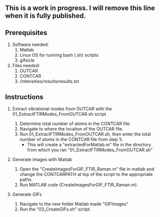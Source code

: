 ## This is a work in progress. I will remove this line when it is fully published.
## Prerequisites
1. Software needed:
    1. Matlab
    2. Linux OS for running bash (.sh) scripts
    3. gifsicle
2. Files needed:
    1. OUTCAR
    2. CONTCAR
    3. /intensities/results/results.txt
   
   
## Instructions
1. Extract vibrational modes from OUTCAR with the 01_ExtractFTIRModes_FromOUTCAR.sh script
    1. Determine total number of atoms in the CONTCAR file.
    2. Navigate to where the location of the OUTCAR file.
    3. Run 01_ExtractFTIRModes_FromOUTCAR.sh, then enter the total number of atoms in the CONTCAR file from step 1i.
       - This will create a "extractedForMatlab.m" file in the directory from which you ran "01_ExtractFTIRModes_FromOUTCAR.sh"

2. Generate images with Matlab
    1. Open the "CreateImagesForGIF_FTIR_Raman.m" file in matlab and change the CONTCARPATH at top of the script to the appropriate paths.
    2. Run MATLAB code (CreateImagesForGIF_FTIR_Raman.m).

3. Generate GIFs
    1. Navigate to the new folder Matlab made "GIFImages"
    2. Run the "03_CreateGIFs.sh" script.


